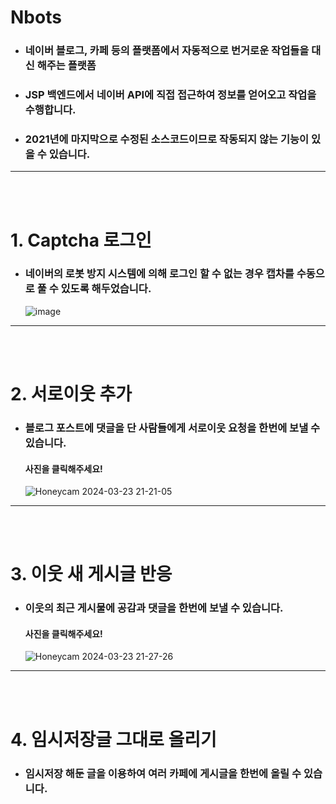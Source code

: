 # Nbots

- ### 네이버 블로그, 카페 등의 플랫폼에서 자동적으로 번거로운 작업들을 대신 해주는 플랫폼

- ### JSP 백엔드에서 네이버 API에 직접 접근하여 정보를 얻어오고 작업을 수행합니다.

- ### 2021년에 마지막으로 수정된 소스코드이므로 작동되지 않는 기능이 있을 수 있습니다.

---
<br><br>

# 1. Captcha 로그인

- ### 네이버의 로봇 방지 시스템에 의해 로그인 할 수 없는 경우 캡차를 수동으로 풀 수 있도록 해두었습니다.

    ![image](https://github.com/kks00/Nbots/assets/68108664/02e3d386-3840-4604-952b-eb2f45f4a305)

---
<br><br>

# 2. 서로이웃 추가

- ### 블로그 포스트에 댓글을 단 사람들에게 서로이웃 요청을 한번에 보낼 수 있습니다.

    #### 사진을 클릭해주세요!
    ![Honeycam 2024-03-23 21-21-05](https://github.com/kks00/Nbots/assets/68108664/6ba9e55a-617a-4688-a188-be5a21bdb0c8)


---
<br><br>

# 3. 이웃 새 게시글 반응

- ### 이웃의 최근 게시물에 공감과 댓글을 한번에 보낼 수 있습니다.

    #### 사진을 클릭해주세요!
    ![Honeycam 2024-03-23 21-27-26](https://github.com/kks00/Nbots/assets/68108664/7f221281-8b1a-4726-b16b-3ef50684ffa4)

---
<br><br>

# 4. 임시저장글 그대로 올리기

- ### 임시저장 해둔 글을 이용하여 여러 카페에 게시글을 한번에 올릴 수 있습니다.